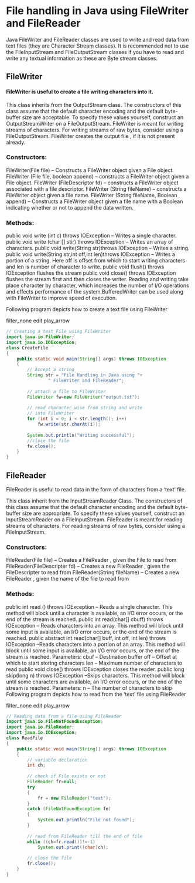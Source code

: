 # File handling in Java using FileWriter and FileReader

Java FileWriter and FileReader classes are used to write and read data from text files (they are Character Stream classes). It is recommended not to use the FileInputStream and FileOutputStream classes if you have to read and write any textual information as these are Byte stream classes.

## FileWriter

#### FileWriter is useful to create a file writing characters into it.


This class inherits from the OutputStream class.
The constructors of this class assume that the default character encoding and the default byte-buffer size are acceptable. To specify these values yourself, construct an OutputStreamWriter on a FileOutputStream.
FileWriter is meant for writing streams of characters. For writing streams of raw bytes, consider using a FileOutputStream.
FileWriter creates the output file , if it is not present already.

### Constructors:

FileWriter(File file) – Constructs a FileWriter object given a File object.
FileWriter (File file, boolean append) – constructs a FileWriter object given a File object.
FileWriter (FileDescriptor fd) – constructs a FileWriter object associated with a file descriptor.
FileWriter (String fileName) – constructs a FileWriter object given a file name.
FileWriter (String fileName, Boolean append) – Constructs a FileWriter object given a file name with a Boolean indicating whether or not to append the data written.

### Methods:

public void write (int c) throws IOException – Writes a single character.
public void write (char [] stir) throws IOException – Writes an array of characters.
public void write(String str)throws IOException – Writes a string.
public void write(String str,int off,int len)throws IOException – Writes a portion of a string. Here off is offset from which to start writing characters and len is number of character to write.
public void flush() throws IOException flushes the stream
public void close() throws IOException flushes the stream first and then closes the writer.
Reading and writing take place character by character, which increases the number of I/O operations and effects performance of the system.BufferedWriter can be used along with FileWriter to improve speed of execution.

Following program depicts how to create a text file using FileWriter

filter_none
edit
play_arrow

```java
// Creating a text File using FileWriter 
import java.io.FileWriter; 
import java.io.IOException; 
class CreateFile 
{ 
    public static void main(String[] args) throws IOException 
    { 
        // Accept a string  
        String str = "File Handling in Java using "+ 
                " FileWriter and FileReader"; 
  
        // attach a file to FileWriter  
        FileWriter fw=new FileWriter("output.txt"); 
  
        // read character wise from string and write  
        // into FileWriter  
        for (int i = 0; i < str.length(); i++) 
            fw.write(str.charAt(i)); 
  
        System.out.println("Writing successful"); 
        //close the file  
        fw.close(); 
    } 
}
```

## FileReader

FileReader is useful to read data in the form of characters from a ‘text’ file.

This class inherit from the InputStreamReader Class.
The constructors of this class assume that the default character encoding and the default byte-buffer size are appropriate. To specify these values yourself, construct an InputStreamReader on a FileInputStream.
FileReader is meant for reading streams of characters. For reading streams of raw bytes, consider using a FileInputStream.

### Constructors:

FileReader(File file) – Creates a FileReader , given the File to read from
FileReader(FileDescripter fd) – Creates a new FileReader , given the FileDescripter to read from
FileReader(String fileName) – Creates a new FileReader , given the name of the file to read from

### Methods:

public int read () throws IOException – Reads a single character. This method will block until a character is available, an I/O error occurs, or the end of the stream is reached.
public int read(char[] cbuff) throws IOException – Reads characters into an array. This method will block until some input is available, an I/O error occurs, or the end of the stream is reached.
public abstract int read(char[] buff, int off, int len) throws IOException –Reads characters into a portion of an array. This method will block until some input is available, an I/O error occurs, or the end of the stream is reached.
Parameters:
cbuf – Destination buffer
off – Offset at which to start storing characters
len – Maximum number of characters to read
public void close() throws IOException closes the reader.
public long skip(long n) throws IOException –Skips characters. This method will block until some characters are available, an I/O error occurs, or the end of the stream is reached.
Parameters:
n – The number of characters to skip
Following program depicts how to read from the ‘text’ file using FileReader

filter_none
edit
play_arrow

```java
// Reading data from a file using FileReader 
import java.io.FileNotFoundException; 
import java.io.FileReader; 
import java.io.IOException; 
class ReadFile 
{ 
    public static void main(String[] args) throws IOException 
    { 
        // variable declaration 
        int ch; 
  
        // check if File exists or not 
        FileReader fr=null; 
        try
        { 
            fr = new FileReader("text"); 
        } 
        catch (FileNotFoundException fe) 
        { 
            System.out.println("File not found"); 
        } 
  
        // read from FileReader till the end of file 
        while ((ch=fr.read())!=-1) 
            System.out.print((char)ch); 
  
        // close the file 
        fr.close(); 
    } 
} 
```